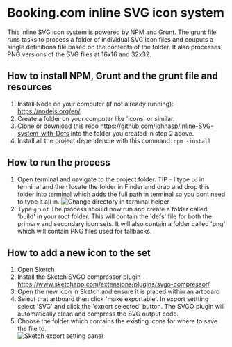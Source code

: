# Booking.com inline SVG icon system 

This inline SVG icon system is powered by NPM and Grunt.  The grunt file runs tasks to process a folder of individual SVG icon files and couputs a single definitions file <def> based on the contents of the folder.  It also processes PNG versions of the SVG files at 16x16 and 32x32.

## How to install NPM, Grunt and the grunt file and resources

1. Install Node on your computer (if not already running): https://nodejs.org/en/
2. Create a folder on your computer like 'icons' or similar.
3. Clone or download this repo https://github.com/johnasp/Inline-SVG-system-with-Defs into the folder you created in step 2 above. 
4. Install all the project dependencie with this command:  `npm -install`

## How to run the process 
1. Open terminal and navigate to the project folder.  TIP - I type `cd` in terminal and then locate the folder in Finder and drap and drop this folder into terminal which adds the full path in terminal so you dont need to type it all in. 
![Change directory in terminal helper](https://res.cloudinary.com/john73/image/upload/v1549893965/Feb-11-2019_14-04-58_vr4v1j.gif "Change directory in terminal helper instructions")
2. Type `grunt`  The process should now run and create a folder called 'build' in your root folder.  This will contain the 'defs' file for both the primary and secondary icon sets.  It will also contain a folder called 'png' which will contain PNG files used for fallbacks. 

## How to add a new icon to the set

1. Open Sketch
2. Install the Sketch SVGO compressor plugin https://www.sketchapp.com/extensions/plugins/svgo-compressor/
3. Open the new icon in Sketch and ensure it is placed within an artboard
3. Select that artboard then click 'make exportable'.  In export settting select 'SVG' and click the 'export selected' button. The SVGO plugin will automatically clean and compress the SVG output code.  
5. Choose the folder which contains the existing icons for where to save the file to.   
![Sketch export setting panel](https://res.cloudinary.com/john73/image/upload/v1549892107/export-settings_z3gzsh.png "Export setting panel")